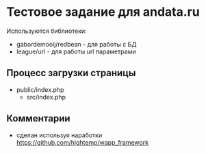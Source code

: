 # Тестовое задание для andata.ru

Используются библиотеки:

- gabordemooij/redbean - для работы с БД
- league/url - для работы url параметрами

## Процесс загрузки страницы

- public/index.php
    - src/index.php

## Комментарии

- сделан используя наработки https://github.com/hightemp/wapp_framework

